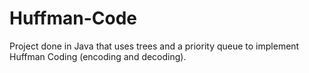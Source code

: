 # Huffman-Code
Project done in Java that uses trees and a priority queue to implement Huffman Coding (encoding and decoding).
